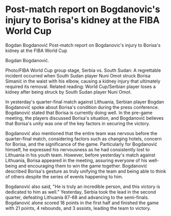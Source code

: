 #  Post-match report on Bogdanovic's injury to Borisa's kidney at the FIBA World Cup

Bogdan Bogdanović 
  Post-match report on Bogdanovic's injury to Borisa's kidney at the FIBA World Cup

Bogdan Bogdanović.

Photo/FIBA World Cup group stage, Serbia vs. South Sudan: A regrettable incident occurred when South Sudan player Nuni Omot struck Borisa Simanić in the waist with his elbow, causing a kidney injury that ultimately required its removal. Related reading: World Cup/Serbian player loses a kidney after being struck by South Sudan player Nuni Omot. 

In yesterday's quarter-final match against Lithuania, Serbian player Bogdan Bogdanović spoke about Borisa's condition during the press conference. Bogdanović stated that Borisa is currently doing well. In the pre-game meeting, the players discussed Borisa's situation, and Bogdanović believes that Borisa's unity was one of the key factors in securing the victory.

Bogdanović also mentioned that the entire team was nervous before the quarter-final match, considering factors such as changing hotels, concern for Borisa, and the significance of the game. Particularly for Bogdanović himself, he expressed his nervousness as he had consistently lost to Lithuania in his youth team. However, before yesterday's match against Lithuania, Borisa appeared in the meeting, assuring everyone of his well-being and encouraging them to win the game together. Bogdanović described Borisa's gesture as truly unifying the team and being able to think of others despite the series of events happening to him.

Bogdanović also said, "He is truly an incredible person, and this victory is dedicated to him as well." Yesterday, Serbia took the lead in the second quarter, defeating Lithuania 87-68 and advancing to the semi-finals. Bogdanović alone scored 18 points in the first half and finished the game with 21 points, 4 rebounds, and 3 assists, leading the team to victory.